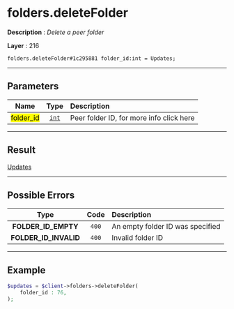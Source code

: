 # folders.deleteFolder

**Description** : *Delete a peer folder*

**Layer** : 216

```tl
folders.deleteFolder#1c295881 folder_id:int = Updates;
```

---

## Parameters

| Name | Type | Description |
| :---: | :---: | :--- |
| <mark>folder_id</mark> | [`int`](type/int) | Peer folder ID, for more info click here |

---

## Result

[Updates](type/Updates)

---

## Possible Errors

| Type | Code | Description |
| :---: | :---: | :--- |
| **FOLDER_ID_EMPTY** | `400` | An empty folder ID was specified |
| **FOLDER_ID_INVALID** | `400` | Invalid folder ID |

---

## Example

```php
$updates = $client->folders->deleteFolder(
	folder_id : 76,
);
```